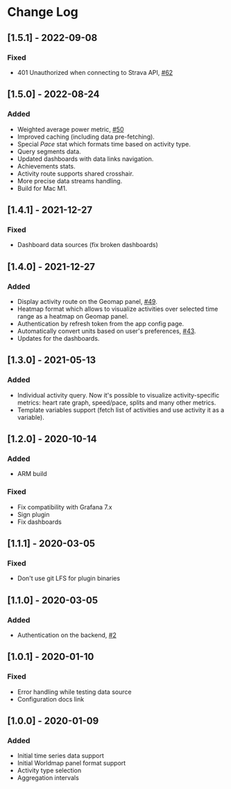 # Change Log

## [1.5.1] - 2022-09-08

### Fixed

- 401 Unauthorized when connecting to Strava API, [#62](https://github.com/grafana/strava-datasource/issues/62)

## [1.5.0] - 2022-08-24

### Added

- Weighted average power metric, [#50](https://github.com/grafana/strava-datasource/issues/50)
- Improved caching (including data pre-fetching).
- Special _Pace_ stat which formats time based on activity type.
- Query segments data.
- Updated dashboards with data links navigation.
- Achievements stats.
- Activity route supports shared crosshair.
- More precise data streams handling.
- Build for Mac M1.

## [1.4.1] - 2021-12-27

### Fixed

- Dashboard data sources (fix broken dashboards)

## [1.4.0] - 2021-12-27

### Added

- Display activity route on the Geomap panel, [#49](https://github.com/grafana/strava-datasource/issues/49).
- Heatmap format which allows to visualize activities over selected time range as a heatmap on Geomap panel.
- Authentication by refresh token from the app config page.
- Automatically convert units based on user's preferences, [#43](https://github.com/grafana/strava-datasource/issues/43).
- Updates for the dashboards.

## [1.3.0] - 2021-05-13

### Added

- Individual activity query. Now it's possible to visualize activity-specific metrics: heart rate graph, speed/pace, splits and many other metrics.
- Template variables support (fetch list of activities and use activity it as a variable).

## [1.2.0] - 2020-10-14

### Added

- ARM build

### Fixed

- Fix compatibility with Grafana 7.x
- Sign plugin
- Fix dashboards

## [1.1.1] - 2020-03-05

### Fixed

- Don't use git LFS for plugin binaries

## [1.1.0] - 2020-03-05

### Added

- Authentication on the backend, [#2](https://github.com/grafana/strava-datasource/issues/2)

## [1.0.1] - 2020-01-10

### Fixed

- Error handling while testing data source
- Configuration docs link

## [1.0.0] - 2020-01-09

### Added

- Initial time series data support
- Initial Worldmap panel format support
- Activity type selection
- Aggregation intervals
